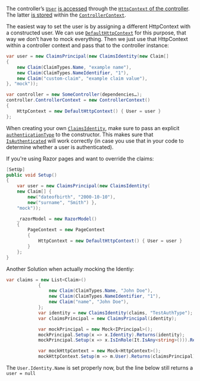 The controller’s [`User`](https://learn.microsoft.com/en-us/dotnet/api/microsoft.aspnetcore.mvc.controllerbase.user?view=aspnetcore-2.2) [is accessed](https://github.com/aspnet/AspNetCore/blob/v2.2.5/src/Mvc/Mvc.Core/src/ControllerBase.cs#L196) through the [`HttpContext` of the controller](https://learn.microsoft.com/en-us/dotnet/api/microsoft.aspnetcore.mvc.controllerbase.httpcontext?view=aspnetcore-2.2). The latter [is stored](https://github.com/aspnet/AspNetCore/blob/v2.2.5/src/Mvc/Mvc.Core/src/ControllerBase.cs#L39) within the [`ControllerContext`](https://learn.microsoft.com/en-us/dotnet/api/microsoft.aspnetcore.mvc.controllercontext?view=aspnetcore-2.2).

The easiest way to set the user is by assigning a different HttpContext with a constructed user. We can use [`DefaultHttpContext`](https://learn.microsoft.com/en-us/dotnet/api/microsoft.aspnetcore.http.defaulthttpcontext?view=aspnetcore-2.2) for this purpose, that way we don’t have to mock everything. Then we just use that HttpContext within a controller context and pass that to the controller instance:

```cs
var user = new ClaimsPrincipal(new ClaimsIdentity(new Claim[]
{
    new Claim(ClaimTypes.Name, "example name"),
    new Claim(ClaimTypes.NameIdentifier, "1"),
    new Claim("custom-claim", "example claim value"),
}, "mock"));

var controller = new SomeController(dependencies…);
controller.ControllerContext = new ControllerContext()
{
    HttpContext = new DefaultHttpContext() { User = user }
};
```

When creating your own [`ClaimsIdentity`](https://learn.microsoft.com/en-us/dotnet/api/system.security.claims.claimsidentity?view=netstandard-2.0), make sure to pass an explicit [`authenticationType`](https://learn.microsoft.com/en-us/dotnet/api/system.security.claims.claimsidentity.authenticationtype?view=netstandard-2.0) to the constructor. This makes sure that [`IsAuthenticated`](https://learn.microsoft.com/en-us/dotnet/api/system.security.claims.claimsidentity.isauthenticated?view=netstandard-2.0) will work correctly (in case you use that in your code to determine whether a user is authenticated).

If you're using Razor pages and want to override the claims:

```cs
[SetUp]
public void Setup()
{
    var user = new ClaimsPrincipal(new ClaimsIdentity(
    new Claim[] { 
        new("dateofbirth", "2000-10-10"),
        new("surname", "Smith") },
    "mock"));

    _razorModel = new RazorModel()
    {
        PageContext = new PageContext
        {
            HttpContext = new DefaultHttpContext() { User = user }
        }
    };
}
```

Another Solution when actually mocking the Identiy:

```cs
var claims = new List<Claim>()
            {
                new Claim(ClaimTypes.Name, "John Doe"),
                new Claim(ClaimTypes.NameIdentifier, "1"),
                new Claim("name", "John Doe"),
            };
            var identity = new ClaimsIdentity(claims, "TestAuthType");
            var claimsPrincipal = new ClaimsPrincipal(identity);

            var mockPrincipal = new Mock<IPrincipal>();
            mockPrincipal.Setup(x => x.Identity).Returns(identity);
            mockPrincipal.Setup(x => x.IsInRole(It.IsAny<string>())).Returns(true);

            var mockHttpContext = new Mock<HttpContext>();
            mockHttpContext.Setup(m => m.User).Returns(claimsPrincipal);
```

The `User.Identity.Name` is set properly now, but the line below still returns a `user = null`
